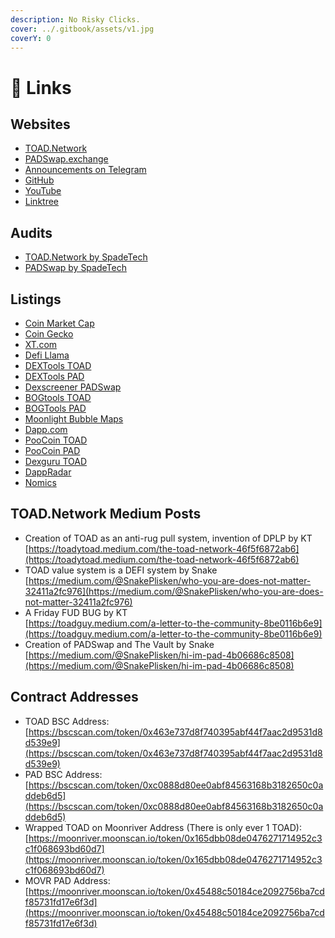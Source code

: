 ```yaml
---
description: No Risky Clicks.
cover: ../.gitbook/assets/v1.jpg
coverY: 0
---
```


# 🔗 Links

## Websites

* [TOAD.Network](https://toad.network)
* [PADSwap.exchange](https://padswap.exchange/#/swap)
* [Announcements on Telegram](https://t.me/TOADnPAD)
* [GitHub](https://github.com/ToadNetwork)
* [YouTube](https://www.youtube.com/channel/UCI\_vUc-HrJWtKXj-Re-hTSw)
* [Linktree](https://linktr.ee/TOAD.Network)

## Audits

* [TOAD.Network by SpadeTech](https://spadetech.io/wp-content/uploads/2021/06/toad\_network\_audit\_report.pdf)
* [PADSwap by SpadeTech](https://spadetech.io/wp-content/uploads/2021/06/toad\_Padswap\_audit\_report.pdf)

## Listings

* [Coin Market Cap](https://coinmarketcap.com/currencies/toad-network/)
* [Coin Gecko](https://www.coingecko.com/en/coins/toad-network)
* [XT.com](https://www.xt.com/tradePro/toad\_usdt)
* [Defi Llama](https://defillama.com/protocol/padswap)
* [DEXTools TOAD](https://www.dextools.io/app/bsc/pair-explorer/0xef6421325f7ed6ebeeaa2b092f9cc64ee2aa3b3b)
* [DEXTools PAD](https://www.dextools.io/app/bsc/pair-explorer/0xf199cb43149132eb2d6cf03afcba0cf074dc806b)
* [Dexscreener PADSwap](https://dexscreener.com/moonriver/padswap)
* [BOGtools TOAD](https://charts.bogged.finance/?c=bsc\&t=0x463E737D8F740395ABf44f7aac2D9531D8D539E9)
* [BOGTools PAD](https://charts.bogged.finance/?c=bsc\&t=0xC0888d80EE0AbF84563168b3182650c0AdDEb6d5)
* [Moonlight Bubble Maps](https://bubbles.moonlighttoken.com/token/0x463e737d8f740395abf44f7aac2d9531d8d539e9)
* [Dapp.com](https://www.dapp.com/app/toad-network)
* [PooCoin TOAD](https://poocoin.app/tokens/0x463e737d8f740395abf44f7aac2d9531d8d539e9)
* [PooCoin PAD](https://poocoin.app/tokens/0xc0888d80ee0abf84563168b3182650c0addeb6d5)
* [Dexguru TOAD](https://dex.guru/token/0x463e737d8f740395abf44f7aac2d9531d8d539e9-bsc)
* [DappRadar](https://dappradar.com/binance-smart-chain/defi/toad-network)
* [Nomics](https://nomics.com/assets/toad-toad-network)

## TOAD.Network Medium Posts

* Creation of TOAD as an anti-rug pull system, invention of DPLP by KT\
  [https://toadytoad.medium.com/the-toad-network-46f5f6872ab6](https://toadytoad.medium.com/the-toad-network-46f5f6872ab6)
* TOAD value system is a DEFI system by Snake\
  [https://medium.com/@SnakePlisken/who-you-are-does-not-matter-32411a2fc976](https://medium.com/@SnakePlisken/who-you-are-does-not-matter-32411a2fc976)
* A Friday FUD BUG by KT\
  [https://toadguy.medium.com/a-letter-to-the-community-8be0116b6e9](https://toadguy.medium.com/a-letter-to-the-community-8be0116b6e9)
* Creation of PADSwap and The Vault by Snake\
  [https://medium.com/@SnakePlisken/hi-im-pad-4b06686c8508](https://medium.com/@SnakePlisken/hi-im-pad-4b06686c8508)

## Contract Addresses

* TOAD BSC Address: [https://bscscan.com/token/0x463e737d8f740395abf44f7aac2d9531d8d539e9](https://bscscan.com/token/0x463e737d8f740395abf44f7aac2d9531d8d539e9)
* PAD BSC Address: [https://bscscan.com/token/0xc0888d80ee0abf84563168b3182650c0addeb6d5](https://bscscan.com/token/0xc0888d80ee0abf84563168b3182650c0addeb6d5)
* Wrapped TOAD on Moonriver Address (There is only ever 1 TOAD): [https://moonriver.moonscan.io/token/0x165dbb08de0476271714952c3c1f068693bd60d7](https://moonriver.moonscan.io/token/0x165dbb08de0476271714952c3c1f068693bd60d7)
* MOVR PAD Address: [https://moonriver.moonscan.io/token/0x45488c50184ce2092756ba7cdf85731fd17e6f3d](https://moonriver.moonscan.io/token/0x45488c50184ce2092756ba7cdf85731fd17e6f3d)
